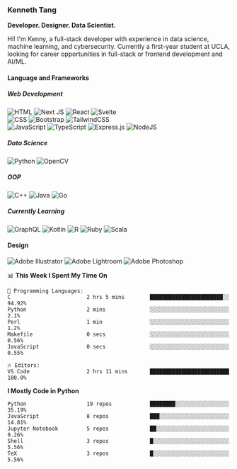 ### Kenneth Tang
**Developer. Designer. Data Scientist.**

Hi! I'm Kenny, a full-stack developer with experience in data science, machine learning, and cybersecurity. Currently a first-year student at UCLA, looking for career opportunities in full-stack or frontend development and AI/ML.

#### Language and Frameworks

##### Web Development
![HTML](https://img.shields.io/badge/html-black.svg?style=for-the-badge&logo=html5&logoColor=white)
![Next JS](https://img.shields.io/badge/Next-black?style=for-the-badge&logo=next.js&logoColor=white)
![React](https://img.shields.io/badge/react-%2320232a.svg?style=for-the-badge&logo=react&logoColor=white)
![Svelte](https://img.shields.io/badge/svelte-black.svg?style=for-the-badge&logo=svelte&logoColor=white)
<br>
![CSS](https://img.shields.io/badge/css-black.svg?style=for-the-badge&logo=css3&logoColor=white)
![Bootstrap](https://img.shields.io/badge/bootstrap-black.svg?style=for-the-badge&logo=bootstrap&logoColor=white)
![TailwindCSS](https://img.shields.io/badge/tailwindcss-black.svg?style=for-the-badge&logo=tailwind-css&logoColor=white)
<br>
![JavaScript](https://img.shields.io/badge/javascript-black.svg?style=for-the-badge&logo=javascript&logoColor=white)
![TypeScript](https://img.shields.io/badge/typescript-black.svg?style=for-the-badge&logo=typescript&logoColor=white)
![Express.js](https://img.shields.io/badge/express.js-black.svg?style=for-the-badge&logo=express&logoColor=white)
![NodeJS](https://img.shields.io/badge/node.js-black?style=for-the-badge&logo=node.js&logoColor=white)

##### Data Science
![Python](https://img.shields.io/badge/python-black?style=for-the-badge&logo=python&logoColor=white)
![OpenCV](https://img.shields.io/badge/opencv-black.svg?style=for-the-badge&logo=opencv&logoColor=white)

##### OOP
![C++](https://img.shields.io/badge/c++-black.svg?style=for-the-badge&logo=c%2B%2B&logoColor=white)
![Java](https://img.shields.io/badge/java-black.svg?style=for-the-badge&logo=java&logoColor=white)
![Go](https://img.shields.io/badge/go-black.svg?style=for-the-badge&logo=go&logoColor=white)

##### Currently Learning
![GraphQL](https://img.shields.io/badge/-GraphQL-black?style=for-the-badge&logo=graphql&logoColor=white)
![Kotlin](https://img.shields.io/badge/kotlin-black.svg?style=for-the-badge&logo=kotlin&logoColor=white)
![R](https://img.shields.io/badge/r-black.svg?style=for-the-badge&logo=r&logoColor=white)
![Ruby](https://img.shields.io/badge/ruby-black.svg?style=for-the-badge&logo=ruby&logoColor=white)
![Scala](https://img.shields.io/badge/scala-black.svg?style=for-the-badge&logo=scala&logoColor=white)

#### Design
![Adobe Illustrator](https://img.shields.io/badge/Adobe%20Illustrator-black.svg?style=for-the-badge&logo=adobeillustrator&logoColor=white)
![Adobe Lightroom](https://img.shields.io/badge/Adobe%20Lightroom-black.svg?style=for-the-badge&logo=Adobe%20Lightroom&logoColor=white)
![Adobe Photoshop](https://img.shields.io/badge/Adobe%20Photoshop-black.svg?style=for-the-badge&logo=adobephotoshop&logoColor=white)

<!-- [![Kenny's GitHub stats](https://github-readme-stats.vercel.app/api?username=Kenny477)](https://github.com/anuraghazra/github-readme-stats) -->

<!-- [![Top Languages](https://github-readme-stats.vercel.app/api/top-langs/?username=anuraghazra)](https://github.com/anuraghazra/github-readme-stats) -->

<!--START_SECTION:waka-->
📊 **This Week I Spent My Time On** 

```text
💬 Programming Languages: 
C                        2 hrs 5 mins        ███████████████████████░░   94.92% 
Python                   2 mins              ░░░░░░░░░░░░░░░░░░░░░░░░░   2.1% 
Perl                     1 min               ░░░░░░░░░░░░░░░░░░░░░░░░░   1.2% 
Makefile                 0 secs              ░░░░░░░░░░░░░░░░░░░░░░░░░   0.56% 
JavaScript               0 secs              ░░░░░░░░░░░░░░░░░░░░░░░░░   0.55%

🔥 Editors: 
VS Code                  2 hrs 11 mins       █████████████████████████   100.0%

```

**I Mostly Code in Python** 

```text
Python                   19 repos            ████████░░░░░░░░░░░░░░░░░   35.19% 
JavaScript               8 repos             ███░░░░░░░░░░░░░░░░░░░░░░   14.81% 
Jupyter Notebook         5 repos             ██░░░░░░░░░░░░░░░░░░░░░░░   9.26% 
Shell                    3 repos             █░░░░░░░░░░░░░░░░░░░░░░░░   5.56% 
TeX                      3 repos             █░░░░░░░░░░░░░░░░░░░░░░░░   5.56%

```



<!--END_SECTION:waka-->
